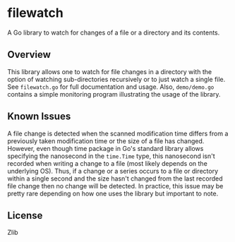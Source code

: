 filewatch
=========

A Go library to watch for changes of a file or a directory and its contents.

Overview
--------

This library allows one to watch for file changes in a directory with
the option of watching sub-directories recursively or to just watch a
single file.  See `filewatch.go` for full documentation and usage.
Also, `demo/demo.go` contains a simple monitoring program illustrating
the usage of the library.

Known Issues
------------

A file change is detected when the scanned modification time differs
from a previously taken modification time or the size of a file has
changed.  However, even though time package in Go's standard library
allows specifying the nanosecond in the `time.Time` type, this
nanosecond isn't recorded when writing a change to a file (most likely
depends on the underlying OS).  Thus, if a change or a series occurs
to a file or directory within a single second and the size hasn't
changed from the last recorded file change then no change will be
detected.  In practice, this issue may be pretty rare depending on how
one uses the library but important to note.

License
-------

Zlib
